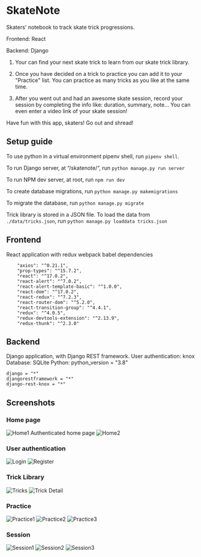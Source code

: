 # SkateNote
Skaters' notebook to track skate trick progressions.

Frontend: React

Backend: Django

1. Your can find your next skate trick to learn from our skate trick library. 

2. Once you have decided on a trick to practice you can add it to your "Practice" list. You can practice as many tricks as you like at the same time. 

3. After you went out and had an awesome skate session, record your session by completing the info like: duration, summary, note... You can even enter a video link of your skate session!

Have fun with this app, skaters! Go out and shread!



## Setup guide

To use python in a virtual environment pipenv shell, run ```pipenv shell```.

To run Django server, at “/skatenote/“, run ```python manage.py run server```

To run NPM dev server, at root, run ```npm run dev```

To create database migrations, run ```python manage.py makemigrations```

To migrate the database, run ```python manage.py migrate```

Trick library is stored in a JSON file. To load the data from ```./data/tricks.json```, run ```python manage.py loaddata tricks.json```

## Frontend
React application with redux
webpack
babel
dependencies
```
    "axios": "^0.21.1",
    "prop-types": "^15.7.2",
    "react": "^17.0.2",
    "react-alert": "^7.0.2",
    "react-alert-template-basic": "^1.0.0",
    "react-dom": "^17.0.2",
    "react-redux": "^7.2.3",
    "react-router-dom": "^5.2.0",
    "react-transition-group": "^4.4.1",
    "redux": "^4.0.5",
    "redux-devtools-extension": "^2.13.9",
    "redux-thunk": "^2.3.0"
```

## Backend
Django application, with Django REST framework.
User authentication: knox
Database: SQLite
Python: python_version = "3.8"

```
django = "*"
djangorestframework = "*"
django-rest-knox = "*"
```

## Screenshots

### Home page
![Home1](https://github.com/SeanZheng21/SkateNote/blob/master/Screenshots/Home.png)
Authenticated home page
![Home2](https://github.com/SeanZheng21/SkateNote/blob/master/Screenshots/Home_with_login.png)

### User authentication
![Login](https://github.com/SeanZheng21/SkateNote/blob/master/Screenshots/Login.png)
![Register](https://github.com/SeanZheng21/SkateNote/blob/master/Screenshots/Register.png)


### Trick Library
![Tricks](https://github.com/SeanZheng21/SkateNote/blob/master/Screenshots/Trick_Lib.png)
![Trick Detail](https://github.com/SeanZheng21/SkateNote/blob/master/Screenshots/Trick_detail.png)

### Practice
![Practice1](https://github.com/SeanZheng21/SkateNote/blob/master/Screenshots/Practice.png)
![Practice2](https://github.com/SeanZheng21/SkateNote/blob/master/Screenshots/Practice_Add.png)
![Practice3](https://github.com/SeanZheng21/SkateNote/blob/master/Screenshots/Practice_update.png)

### Session
![Session1](https://github.com/SeanZheng21/SkateNote/blob/master/Screenshots/Session_Add.png)
![Session2](https://github.com/SeanZheng21/SkateNote/blob/master/Screenshots/Session_Edit.png)
![Session3](https://github.com/SeanZheng21/SkateNote/blob/master/Screenshots/Session_detail.png)